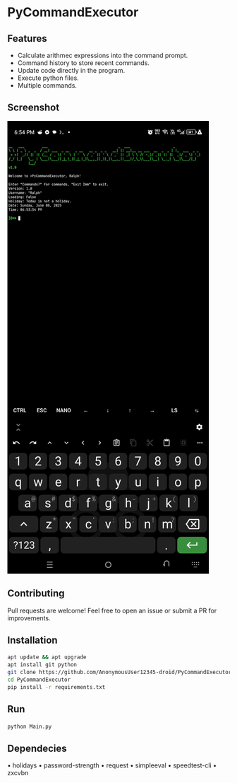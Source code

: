# PyCommandExecutor

## Features

- Calculate arithmec expressions into the command prompt.
- Command history to store recent commands.
- Update code directly in the program.
- Execute python files.
- Multiple commands.

## Screenshot

![](Screenshot_20250608-185417.jpg)

## Contributing

Pull requests are welcome! Feel free to open an issue or submit a PR for improvements.

## Installation

```bash
apt update && apt upgrade
apt install git python
git clone https://github.com/AnonymousUser12345-droid/PyCommandExecutor
cd PyCommandExecutor
pip install -r requirements.txt
```

## Run

```bash
python Main.py
```

## Dependecies

• holidays
• password-strength
• request
• simpleeval
• speedtest-cli
• zxcvbn
